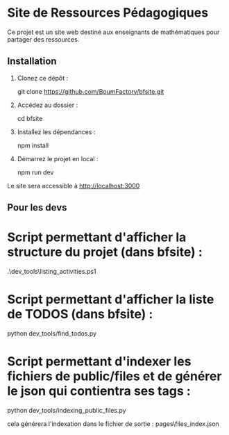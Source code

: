 ﻿# Site de Ressources Pédagogiques

Ce projet est un site web destiné aux enseignants de mathématiques pour partager des ressources.

## Installation

1. Clonez ce dépôt :
   
   git clone https://github.com/BoumFactory/bfsite.git
   
2. Accédez au dossier :
   
   cd bfsite
   
3. Installez les dépendances :
   
   npm install
   
4. Démarrez le projet en local :
   
   npm run dev

Le site sera accessible à [http://localhost:3000](http://localhost:3000)

## Pour les devs

# Script permettant d'afficher la structure du projet (dans bfsite) : 
.\dev_tools\listing_activities.ps1

# Script permettant d'afficher la liste de TODOS (dans bfsite) : 
python dev_tools/find_todos.py

# Script permettant d'indexer les fichiers de public/files et de générer le json qui contientra ses tags : 
python dev_tools/indexing_public_files.py

cela générera l'indexation dans le fichier de sortie : pages\files_index.json